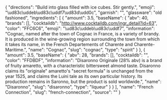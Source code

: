 {
    "directions": "Build into glass filled with ice cubes. Stir gently.",
    "emoji": "\ud83c\uddeb\ud83c\uddf7\ud83d\udd0c",
    "garnish": "",
    "glassware": "old fashioned",
    "ingredients": [
        {
            "amount": 3.5,
            "baseName": {
                "abv": 40,
                "brands": [],
                "cocktaildb": "http://www.cocktaildb.com/ingr_detail?id=63",
                "color": "FFC6C6",
                "emoji": "\ud83c\uddeb\ud83c\uddf7",
                "information": "Cognac, named after the town of Cognac in France, is a variety of  brandy. It is produced in the wine-growing region surrounding the town from which it takes its name, in the French Departements of Charente and Charente-Maritime.",
                "name": "Cognac",
                "slug": "cognac",
                "type": "spirit"
            }
        },
        {
            "amount": 3.5,
            "baseName": {
                "abv": 28,
                "brands": [],
                "cocktaildb": "",
                "color": "FFDBDF",
                "information": "Disaronno Originale (28% abv) is a brand of fruity amaretto, with a characteristic bittersweet almond taste. Disaronno claims its \"originale\" amaretto's \"secret formula\" is unchanged from the year 1525, and claims the Luini tale as its own particular history. Its production remains in Saronno, but the product is sold worldwide.",
                "name": "Disaronno",
                "slug": "disaronno",
                "type": "liqueur"
            }
        }
    ],
    "name": "French Connection",
    "slug": "french-connection",
    "source": ""
}